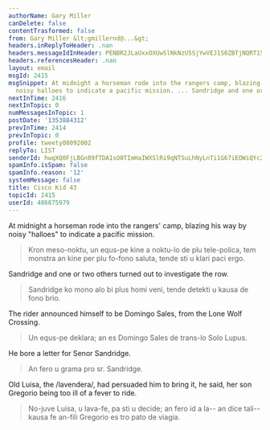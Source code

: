 ```yaml
---
authorName: Gary Miller
canDelete: false
contentTrasformed: false
from: Gary Miller &lt;gmillernd@...&gt;
headers.inReplyToHeader: .nan
headers.messageIdInHeader: PENBR2JLaUxxOXUwSlNkNzU5SjYwVEJ1S0ZBTjNQRT15engraG8rTGJndFpWYWV4WW5ZUUBtYWlsLmdtYWlsLmNvbT4=
headers.referencesHeader: .nan
layout: email
msgId: 2415
msgSnippet: At midnight a horseman rode into the rangers camp, blazing his way by
  noisy halloes to indicate a pacific mission. ... Sandridge and one or two others
nextInTime: 2416
nextInTopic: 0
numMessagesInTopic: 1
postDate: '1353884312'
prevInTime: 2414
prevInTopic: 0
profile: tweety08092002
replyTo: LIST
senderId: hwqXQ0FjLBGn09fTDA1sO0TImHaIWXSlRi9qNTSuLhNyLnTi1G67iEOWiQYc2RMFtjCMywS7gK08daEY70xRE4P0Ph3YeAJn
spamInfo.isSpam: false
spamInfo.reason: '12'
systemMessage: false
title: Cisco Kid 43
topicId: 2415
userId: 486875979
---
```


At midnight a horseman rode into the rangers' camp, blazing his way by
noisy "halloes" to indicate a pacific mission.
> Kron meso-noktu, un equs-pe kine a noktu-lo de plu tele-polica, tem monstra an kine per plu fo-fono saluta, tende sti u klari paci ergo.

Sandridge and one or two others turned out to investigate the row.
> Sandridge ko mono alo bi plus homi veni, tende detekti u kausa de fono brio.

The rider announced himself to be Domingo Sales, from the Lone Wolf Crossing.
> Un equs-pe deklara; an es Domingo Sales de trans-lo Solo Lupus.

He bore a letter for Senor Sandridge.
> An fero u grama pro sr. Sandridge.

Old Luisa, the /lavendera/, had persuaded him to bring it, he said,
her son Gregorio being too ill of a fever to ride.
> No-juve Luisa, u lava-fe, pa sti u decide; an fero id a la-- an dice tali-- kausa fe an-fili Gregorio es tro pato de viagia.

